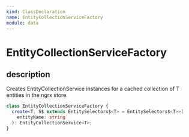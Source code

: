 ```yaml
---
kind: ClassDeclaration
name: EntityCollectionServiceFactory
module: data
---
```


# EntityCollectionServiceFactory

## description

Creates EntityCollectionService instances for
a cached collection of T entities in the ngrx store.

```ts
class EntityCollectionServiceFactory {
  create<T, S$ extends EntitySelectors$<T> = EntitySelectors$<T>>(
    entityName: string
  ): EntityCollectionService<T>;
}
```
